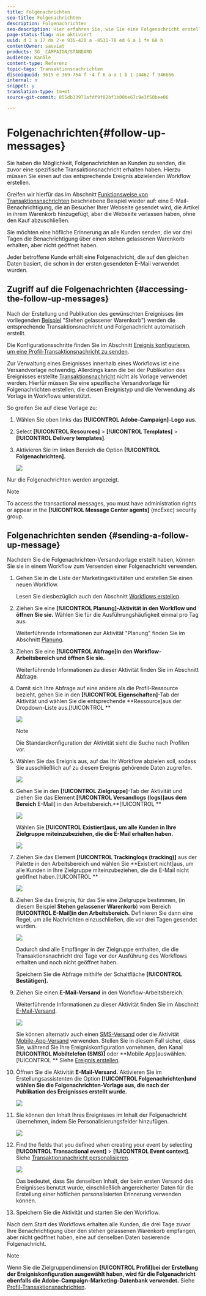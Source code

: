 ```yaml
---
title: Folgenachrichten
seo-title: Folgenachrichten
description: Folgenachrichten
seo-description: Hier erfahren Sie, wie Sie eine Folgenachricht erstellen und publizieren.
page-status-flag: nie aktiviert
uuid: d 2 a 17 da 2-e 935-420 a -8531-78 ed 6 a 1 fe 68 b
contentOwner: sauviat
products: SG_ CAMPAIGN/STANDARD
audience: Kanäle
content-type: Referenz
topic-tags: Transaktionsnachrichten
discoiquuid: 9615 e 369-754 f -4 f 6 a-a 1 b 1-14462 f 946666
internal: n
snippet: y
translation-type: tm+mt
source-git-commit: 855db33971afdf9f02bf1b00be67c9e3f50bee06

---
```



# Folgenachrichten{#follow-up-messages}

Sie haben die Möglichkeit, Folgenachrichten an Kunden zu senden, die zuvor eine spezifische Transaktionsnachricht erhalten haben. Hierzu müssen Sie einen auf das entsprechende Ereignis abzielenden Workflow erstellen.

Greifen wir hierfür das im Abschnitt [Funktionsweise von Transaktionsnachrichten](../../channels/using/about-transactional-messaging.md#transactional-messaging-operating-principle) beschriebene Beispiel wieder auf: eine E-Mail-Benachrichtigung, die an Besucher Ihrer Webseite gesendet wird, die Artikel in ihrem Warenkorb hinzugefügt, aber die Webseite verlassen haben, ohne den Kauf abzuschließen.

Sie möchten eine höfliche Erinnerung an alle Kunden senden, die vor drei Tagen die Benachrichtigung über einen stehen gelassenen Warenkorb erhalten, aber nicht geöffnet haben.

Jeder betroffene Kunde erhält eine Folgenachricht, die auf den gleichen Daten basiert, die schon in der ersten gesendeten E-Mail verwendet wurden.

## Zugriff auf die Folgenachrichten {#accessing-the-follow-up-messages}

Nach der Erstellung und Publikation des gewünschten Ereignisses (im vorliegenden [Beispiel](../../channels/using/about-transactional-messaging.md#transactional-messaging-operating-principle) "Stehen gelassener Warenkorb") werden die entsprechende Transaktionsnachricht und Folgenachricht automatisch erstellt.

Die Konfigurationsschritte finden Sie im Abschnitt [Ereignis konfigurieren, um eine Profil-Transaktionsnachricht zu senden](../../administration/using/configuring-transactional-messaging.md#use-case--configuring-an-event-to-send-a-transactional-message).

Zur Verwaltung eines Ereignisses innerhalb eines Workflows ist eine Versandvorlage notwendig. Allerdings kann die bei der Publikation des Ereignisses erstellte [Transaktionsnachricht](../../channels/using/event-transactional-messages.md) nicht als Vorlage verwendet werden. Hierfür müssen Sie eine spezifische Versandvorlage für Folgenachrichten erstellen, die diesen Ereignistyp und die Verwendung als Vorlage in Workflows unterstützt.

So greifen Sie auf diese Vorlage zu:

1. Wählen Sie oben links das **[!UICONTROL Adobe-Campaign]-Logo aus.**
1. Select **[!UICONTROL Resources]** &gt; **[!UICONTROL Templates]** &gt; **[!UICONTROL Delivery templates]**.
1. Aktivieren Sie im linken Bereich die Option **[!UICONTROL Folgenachrichten].**

   ![](assets/message-center_follow-up-search.png)

Nur die Folgenachrichten werden angezeigt.

>[!NOTE]
>
>To access the transactional messages, you must have administration rights or appear in the **[!UICONTROL Message Center agents]** (mcExec) security group.

## Folgenachrichten senden {#sending-a-follow-up-message}

Nachdem Sie die Folgenachrichten-Versandvorlage erstellt haben, können Sie sie in einem Workflow zum Versenden einer Folgenachricht verwenden.

1. Gehen Sie in die Liste der Marketingaktivitäten und erstellen Sie einen neuen Workflow.

   Lesen Sie diesbezüglich auch den Abschnitt [Workflows erstellen](../../automating/using/building-a-workflow.md#creating-a-workflow).

1. Ziehen Sie eine **[!UICONTROL Planung]-Aktivität in den Workflow und öffnen Sie sie.** Wählen Sie für die Ausführungshäufigkeit einmal pro Tag aus.

   Weiterführende Informationen zur Aktivität "Planung" finden Sie im Abschnitt [Planung](../../automating/using/scheduler.md).

1. Ziehen Sie eine **[!UICONTROL Abfrage]in den Workflow-Arbeitsbereich und öffnen Sie sie.**

   Weiterführende Informationen zu dieser Aktivität finden Sie im Abschnitt [Abfrage](../../automating/using/query.md).

1. Damit sich Ihre Abfrage auf eine andere als die Profil-Ressource bezieht, gehen Sie in den **[!UICONTROL Eigenschaften]**-Tab der Aktivität und wählen Sie die entsprechende **Ressource]aus der Dropdown-Liste aus.[!UICONTROL **

   ![](assets/message-center_follow-up-query-properties.png)

   >[!NOTE]
   >
   >Die Standardkonfiguration der Aktivität sieht die Suche nach Profilen vor.

1. Wählen Sie das Ereignis aus, auf das Ihr Workflow abzielen soll, sodass Sie ausschließlich auf zu diesem Ereignis gehörende Daten zugreifen.

   ![](assets/message-center_follow-up-query-resource.png)

1. Gehen Sie in den **[!UICONTROL Zielgruppe]**-Tab der Aktivität und ziehen Sie das Element **[!UICONTROL Versandlogs (logs)]aus dem Bereich** E-Mail] in den Arbeitsbereich.**[!UICONTROL **

   ![](assets/message-center_follow-up-delivery-logs.png)

   Wählen Sie **[!UICONTROL Existiert]aus, um alle Kunden in Ihre Zielgruppe miteinzubeziehen, die die E-Mail erhalten haben.**

   ![](assets/message-center_follow-up-delivery-logs-exists.png)

1. Ziehen Sie das Element **[!UICONTROL Trackinglogs (tracking)]** aus der Palette in den Arbeitsbereich und wählen Sie **Existiert nicht]aus, um alle Kunden in Ihre Zielgruppe miteinzubeziehen, die die E-Mail nicht geöffnet haben.[!UICONTROL **

   ![](assets/message-center_follow-up-delivery-and-tracking-logs.png)

1. Ziehen Sie das Ereignis, für das Sie eine Zielgruppe bestimmen, (in diesem Beispiel **Stehen gelassener Warenkorb**) vom Bereich **[!UICONTROL E-Mail]in den Arbeitsbereich.** Definieren Sie dann eine Regel, um alle Nachrichten einzuschließen, die vor drei Tagen gesendet wurden.

   ![](assets/message-center_follow-up-created.png)

   Dadurch sind alle Empfänger in der Zielgruppe enthalten, die die Transaktionsnachricht drei Tage vor der Ausführung des Workflows erhalten und noch nicht geöffnet haben.

   Speichern Sie die Abfrage mithilfe der Schaltfläche **[!UICONTROL Bestätigen].**

1. Ziehen Sie einen **E-Mail-Versand** in den Workflow-Arbeitsbereich.

   Weiterführende Informationen zu dieser Aktivität finden Sie im Abschnitt [E-Mail-Versand](../../automating/using/email-delivery.md).

   ![](assets/message-center_follow-up-workflow.png)

   Sie können alternativ auch einen [SMS-Versand](../../automating/using/sms-delivery.md) oder die Aktivität [Mobile-App-Versand](../../automating/using/push-notification-delivery.md) verwenden. Stellen Sie in diesem Fall sicher, dass Sie, während Sie Ihre Ereigniskonfiguration vornehmen, den Kanal **[!UICONTROL Mobiltelefon (SMS)]** oder **Mobile App]auswählen.[!UICONTROL ** Siehe [Ereignis erstellen](../../administration/using/configuring-transactional-messaging.md#creating-an-event).

1. Öffnen Sie die Aktivität **E-Mail-Versand.** Aktivieren Sie im Erstellungsassistenten die Option **[!UICONTROL Folgenachrichten]und wählen Sie die Folgenachrichten-Vorlage aus, die nach der Publikation des Ereignisses erstellt wurde.**

   ![](assets/message-center_follow-up-template.png)

1. Sie können den Inhalt Ihres Ereignisses im Inhalt der Folgenachricht übernehmen, indem Sie Personalisierungsfelder hinzufügen.

   ![](assets/message-center_follow-up-content.png)

1. Find the fields that you defined when creating your event by selecting **[!UICONTROL Transactional event]** &gt; **[!UICONTROL Event context]**. Siehe [Transaktionsnachricht personalisieren](../../channels/using/event-transactional-messages.md#personalizing-a-transactional-message).

   ![](assets/message-center_follow-up-personalization.png)

   Das bedeutet, dass Sie denselben Inhalt, der beim ersten Versand des Ereignisses benutzt wurde, einschließlich angereicherter Daten für die Erstellung einer höflichen personalisierten Erinnerung verwenden können.

1. Speichern Sie die Aktivität und starten Sie den Workflow.

Nach dem Start des Workflows erhalten alle Kunden, die drei Tage zuvor Ihre Benachrichtigung über den stehen gelassenen Warenkorb empfangen, aber nicht geöffnet haben, eine auf denselben Daten basierende Folgenachricht.

>[!NOTE]
>
>Wenn Sie die Zielgruppendimension **[!UICONTROL Profil]bei der Erstellung der Ereigniskonfiguration ausgewählt haben, wird für die Folgenachricht ebenfalls die Adobe-Campaign-Marketing-Datenbank verwendet.** Siehe [Profil-Transaktionsnachrichten](../../channels/using/profile-transactional-messages.md).

